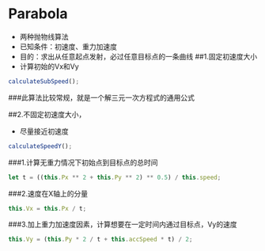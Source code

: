# Parabola
- 两种抛物线算法
- 已知条件：初速度、重力加速度
- 目的：求出从任意起点发射，必过任意目标点的一条曲线
##1.固定初速度大小 
- 计算初始的Vx和Vy
```typescript
calculateSubSpeed();
```
###此算法比较常规，就是一个解三元一次方程式的通用公式

##2.不固定初速度大小，
- 尽量接近初速度
```typescript
calculateSpeedY();
```
###1.计算无重力情况下初始点到目标点的总时间
```typescript
let t = ((this.Px ** 2 + this.Py ** 2) ** 0.5) / this.speed;
```
###2.速度在X轴上的分量
```typescript
this.Vx = this.Px / t;
```
###3.加上重力加速度因素，计算想要在一定时间内通过目标点，Vy的速度
```typescript
this.Vy = (this.Py * 2 / t + this.accSpeed * t) / 2;
```
